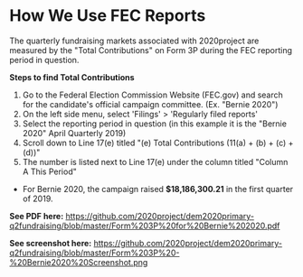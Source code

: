 # How We Use FEC Reports

The quarterly fundraising markets associated with 2020project are measured by the "Total Contributions" on Form 3P during the FEC reporting period in question.

**Steps to find Total Contributions**
1. Go to the Federal Election Commission Website (FEC.gov) and search for the candidate's official campaign committee. (Ex. "Bernie 2020")
2. On the left side menu, select 'Filings' > 'Regularly filed reports'
3. Select the reporting period in question (in this example it is the "Bernie 2020" April Quarterly 2019)
4. Scroll down to Line 17(e) titled "(e) Total Contributions (11(a) + (b) + (c) + (d))"
5. The number is listed next to Line 17(e) under the column titled "Column A This Period"
- For Bernie 2020, the campaign raised **$18,186,300.21** in the first quarter of 2019.


**See PDF here:** https://github.com/2020project/dem2020primary-q2fundraising/blob/master/Form%203P%20for%20Bernie%202020.pdf  

**See screenshot here:** https://github.com/2020project/dem2020primary-q2fundraising/blob/master/Form%203P%20-%20Bernie2020%20Screenshot.png   
